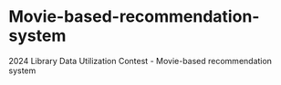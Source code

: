 # Movie-based-recommendation-system
2024 Library Data Utilization Contest - Movie-based recommendation system 
